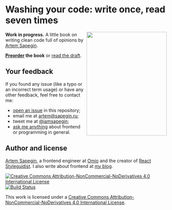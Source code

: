 # Washing your code: write once, read seven times

<img align="right" width="250" height="323" src="manuscript/images/cover.jpg" />

**Work in progress.** A little book on writing clean code full of opinions by [Artem Sapegin](https://sapegin.me/).

**[Preorder](https://leanpub.com/washingcode) the book** or [read the draft](https://github.com/sapegin/washingcode/blob/master/manuscript/book.md).

## Your feedback

If you found any issue (like a typo or an incorrect term usage) or have any other feedback, feel free to contact me:

- [open an issue](https://github.com/sapegin/washingcode-book/issues) in this repository;
- email me at [artem@sapegin.ru](mailto:artem@sapegin.ru);
- tweet me at [@iamsapegin](https://twitter.com/iamsapegin);
- [ask me anything](https://github.com/sapegin/ama) about frontend or programming in general.

## Author and license

[Artem Sapegin](https://sapegin.me/), a frontend engineer at [Omio](https://omio.com/) and the creator of [React Styleguidist](https://react-styleguidist.js.org/). I also write about frontend at [my blog](https://blog.sapegin.me/).

[![Creative Commons Attribution-NonCommercial-NoDerivatives 4.0 International License](https://licensebuttons.net/l/by-nc-nd/4.0/88x31.png)](https://creativecommons.org/licenses/by-nc-nd/4.0/) [![Build Status](https://travis-ci.org/sapegin/washingcode.svg)](https://travis-ci.org/sapegin/washingcode)

This work is licensed under a [Creative Commons Attribution-NonCommercial-NoDerivatives 4.0 International License](https://creativecommons.org/licenses/by-nc-nd/4.0/).
